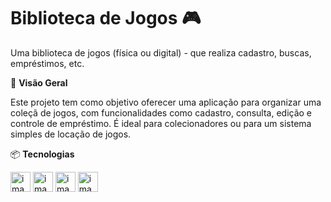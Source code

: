 # Biblioteca de Jogos 🎮
Uma biblioteca de jogos (física ou digital) - que realiza cadastro, buscas, empréstimos, etc. 


  🎯 **Visão Geral**
 
Este projeto tem como objetivo oferecer uma aplicação para organizar uma coleçã de jogos, com funcionalidades como cadastro, consulta, edição e controle de empréstimo. É ideal para colecionadores ou para um sistema simples de locação de jogos. 

  📦 **Tecnologias**

<img width="32" height="32" alt="image" src="https://github.com/user-attachments/assets/79f1321c-53e7-46d8-a362-d0582a85d660" /> <img width="32" height="32" alt="image" src="https://github.com/user-attachments/assets/3be3856d-e1fc-41a0-a79a-91033b73dbe3" /> <img width="32" height="32" alt="image" src="https://github.com/user-attachments/assets/018d74fe-268b-4d55-93ba-30ce68092e3a" /> <img width="32" height="32" alt="image" src="https://github.com/user-attachments/assets/242b90bd-7540-47b4-bb77-4e6fc8910efe" />





